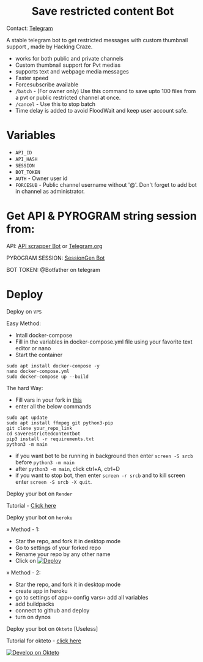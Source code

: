 <h1 align="center">
  <b>Save restricted content Bot</b>
</h1>

Contact: [Telegram](https://t.me/HackingCraze_Papa)

A stable telegram bot to get restricted messages with custom thumbnail support , made by Hacking Craze.

- works for both public and private channels
- Custom thumbnail support for Pvt medias
- supports text and webpage media messages
- Faster speed
- Forcesubscribe available
- `/batch` - (For owner only) Use this command to save upto 100 files from a pvt or public restricted channel at once.
- `/cancel` - Use this to stop batch
- Time delay is added to avoid FloodWait and keep user account safe.

# Variables

- `API_ID`
- `API_HASH`
- `SESSION`
- `BOT_TOKEN`
- `AUTH` - Owner user id
- `FORCESUB` - Public channel username without '@'. Don't forget to add bot in channel as administrator.

# Get API & PYROGRAM string session from:

API: [API scrapper Bot](https://t.me/USETGSBOT) or [Telegram.org](https://my.telegram.org/auth)

PYROGRAM SESSION: [SessionGen Bot](https://t.me/SessionStringGeneratorZBot)

BOT TOKEN: @Botfather on telegram

# Deploy

Deploy on `VPS`

Easy Method:

- Intall docker-compose
- Fill in the variables in docker-compose.yml file using your favorite text editor or nano
- Start the container

```
sudo apt install docker-compose -y
nano docker-compose.yml
sudo docker-compose up --build
```

The hard Way:

- Fill vars in your fork in [this](https://github.com/vasusen-code/SaveRestrictedContentBot/blob/master/main/__init__.py)
- enter all the below commands

```
sudo apt update
sudo apt install ffmpeg git python3-pip
git clone your_repo_link
cd saverestrictedcontentbot
pip3 install -r requirements.txt
python3 -m main
```

- if you want bot to be running in background then enter `screen -S srcb` before `python3 -m main`
- after `python3 -m main`, click ctrl+A, ctrl+D
- if you want to stop bot, then enter `screen -r srcb` and to kill screen enter `screen -S srcb -X quit`.

Deploy your bot on `Render`

Tutorial - [Click here](https://telegra.ph/SRCB-on-Render-05-17)

Deploy your bot on `heroku`

» Method - 1:

- Star the repo, and fork it in desktop mode
- Go to settings of your forked repo
- Rename your repo by any other name
- Click on [![Deploy](https://www.herokucdn.com/deploy/button.svg)](https://heroku.com/deploy)

» Method - 2:

- Star the repo, and fork it in desktop mode
- create app in heroku
- go to settings of app›› config vars›› add all variables
- add buildpacks
- connect to github and deploy
- turn on dynos

Deploy your bot on `Okteto` [Useless]

Tutorial for okteto - [click here](https://telegra.ph/Okteto-Deploy-04-01)

[![Develop on Okteto](https://okteto.com/develop-okteto.svg)](https://cloud.okteto.com)

